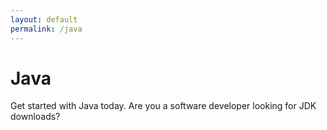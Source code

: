 ```yaml
---
layout: default
permalink: /java
---
```


Java
====


Get started with Java today. Are you a software developer looking for JDK downloads?